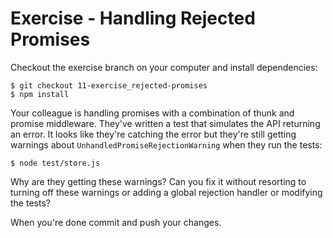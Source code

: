 # Exercise - Handling Rejected Promises

Checkout the exercise branch on your computer and install dependencies:

```
$ git checkout 11-exercise_rejected-promises
$ npm install
```

Your colleague is handling promises with a combination of thunk and promise middleware. They've written a test that simulates the API returning an error. It looks like they're catching the error but they're still getting warnings about `UnhandledPromiseRejectionWarning` when they run the tests:

```
$ node test/store.js
```

Why are they getting these warnings? Can you fix it without resorting to turning off these warnings or adding a global rejection handler or modifying the tests?

When you're done commit and push your changes.
